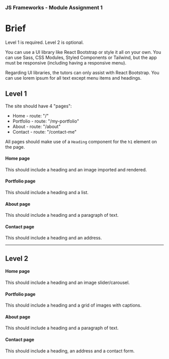 ### JS Frameworks - Module Assignment 1

# Brief


Level 1 is required.
Level 2 is optional.

You can use a UI library like React Bootstrap or style it all on your own. 
You can use Sass, CSS Modules, Styled Components or Tailwind, but the app must be responsive (including having a responsive menu).

Regarding UI libraries, the tutors can only assist with React Bootstrap.
You can use lorem ipsum for all text except menu items and headings.

## Level 1

The site should have 4 "pages":

-   Home - route: "/"
-   Portfolio - route: "/my-portfolio"
-   About - route: "/about"
-   Contact - route: "/contact-me"

All pages should make use of a `Heading` component for the `h1` element on the page.

#### Home page

This should include a heading and an image imported and rendered.

#### Portfolio page

This should include a heading and a list.

#### About page

This should include a heading and a paragraph of text.

#### Contact page

This should include a heading and an address.

---

## Level 2

#### Home page

This should include a heading and an image slider/carousel.

#### Portfolio page

This should include a heading and a grid of images with captions.

#### About page

This should include a heading and a paragraph of text.

#### Contact page

This should include a heading, an address and a contact form.
